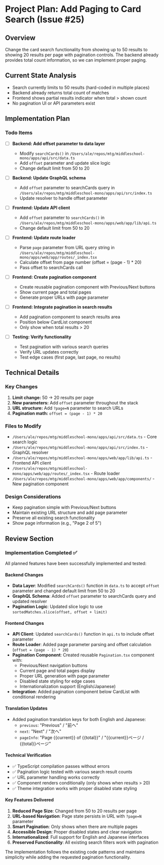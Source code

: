 # Project Plan: Add Paging to Card Search (Issue #25)

## Overview
Change the card search functionality from showing up to 50 results to showing 20 results per page with pagination controls. The backend already provides total count information, so we can implement proper paging.

## Current State Analysis
- Search currently limits to 50 results (hard-coded in multiple places)
- Backend already returns total count of matches
- Frontend shows partial results indicator when total > shown count
- No pagination UI or API parameters exist

## Implementation Plan

### Todo Items

- [ ] **Backend: Add offset parameter to data layer**
  - Modify `searchCards()` in `/Users/ale/repos/mtg/middleschool-mono/apps/api/src/data.ts`
  - Add `offset` parameter and update slice logic
  - Change default limit from 50 to 20

- [ ] **Backend: Update GraphQL schema**
  - Add `offset` parameter to searchCards query in `/Users/ale/repos/mtg/middleschool-mono/apps/api/src/index.ts`
  - Update resolver to handle offset parameter

- [ ] **Frontend: Update API client**
  - Add `offset` parameter to `searchCards()` in `/Users/ale/repos/mtg/middleschool-mono/apps/web/app/lib/api.ts`
  - Change default limit from 50 to 20

- [ ] **Frontend: Update route loader**
  - Parse `page` parameter from URL query string in `/Users/ale/repos/mtg/middleschool-mono/apps/web/app/routes/_index.tsx`
  - Calculate offset from page number (offset = (page - 1) * 20)
  - Pass offset to searchCards call

- [ ] **Frontend: Create pagination component**
  - Create reusable pagination component with Previous/Next buttons
  - Show current page and total pages
  - Generate proper URLs with page parameter

- [ ] **Frontend: Integrate pagination in search results**
  - Add pagination component to search results area
  - Position below CardList component
  - Only show when total results > 20

- [ ] **Testing: Verify functionality**
  - Test pagination with various search queries
  - Verify URL updates correctly
  - Test edge cases (first page, last page, no results)

## Technical Details

### Key Changes
1. **Limit change:** 50 → 20 results per page
2. **New parameters:** Add `offset` parameter throughout the stack
3. **URL structure:** Add `?page=N` parameter to search URLs
4. **Pagination math:** `offset = (page - 1) * 20`

### Files to Modify
- `/Users/ale/repos/mtg/middleschool-mono/apps/api/src/data.ts` - Core search logic
- `/Users/ale/repos/mtg/middleschool-mono/apps/api/src/index.ts` - GraphQL resolver
- `/Users/ale/repos/mtg/middleschool-mono/apps/web/app/lib/api.ts` - Frontend API client
- `/Users/ale/repos/mtg/middleschool-mono/apps/web/app/routes/_index.tsx` - Route loader
- `/Users/ale/repos/mtg/middleschool-mono/apps/web/app/components/` - New pagination component

### Design Considerations
- Keep pagination simple with Previous/Next buttons
- Maintain existing URL structure and add page parameter
- Preserve all existing search functionality
- Show page information (e.g., "Page 2 of 5")

## Review Section

### Implementation Completed ✅

All planned features have been successfully implemented and tested:

#### Backend Changes
- **Data Layer**: Modified `searchCards()` function in `data.ts` to accept `offset` parameter and changed default limit from 50 to 20
- **GraphQL Schema**: Added `offset` parameter to searchCards query and updated resolver
- **Pagination Logic**: Updated slice logic to use `sortedMatches.slice(offset, offset + limit)`

#### Frontend Changes  
- **API Client**: Updated `searchCards()` function in `api.ts` to include offset parameter
- **Route Loader**: Added page parameter parsing and offset calculation (`offset = (page - 1) * 20`)
- **Pagination Component**: Created reusable `Pagination.tsx` component with:
  - Previous/Next navigation buttons
  - Current page and total pages display
  - Proper URL generation with page parameter
  - Disabled state styling for edge cases
  - Internationalization support (English/Japanese)
- **Integration**: Added pagination component below CardList with conditional rendering

#### Translation Updates
- Added pagination translation keys for both English and Japanese:
  - `previous`: "Previous" / "前へ"
  - `next`: "Next" / "次へ"  
  - `pageInfo`: "Page {{current}} of {{total}}" / "{{current}}ページ / {{total}}ページ"

#### Technical Verification
- ✅ TypeScript compilation passes without errors
- ✅ Pagination logic tested with various search result counts
- ✅ URL parameter handling works correctly
- ✅ Component renders conditionally (only shows when results > 20)
- ✅ Theme integration works with proper disabled state styling

#### Key Features Delivered
1. **Reduced Page Size**: Changed from 50 to 20 results per page
2. **URL-based Navigation**: Page state persists in URL with `?page=N` parameter  
3. **Smart Pagination**: Only shows when there are multiple pages
4. **Accessible Design**: Proper disabled states and clear navigation
5. **Internationalized**: Full support for English and Japanese interfaces
6. **Preserved Functionality**: All existing search filters work with pagination

The implementation follows the existing code patterns and maintains simplicity while adding the requested pagination functionality.